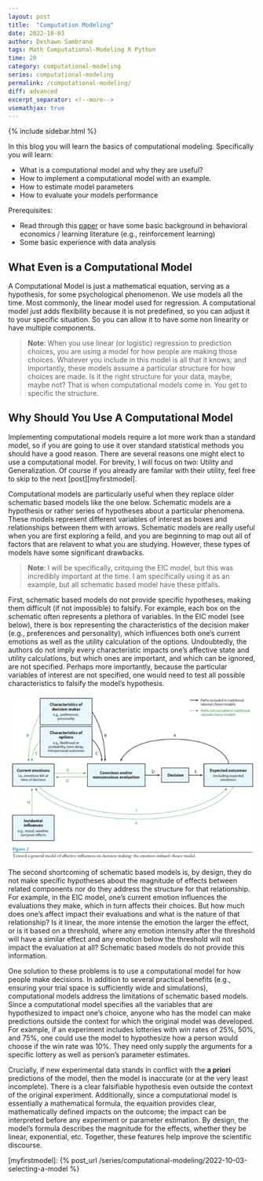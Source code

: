 ```yaml
---
layout: post
title:  "Computation Modeling"
date: 2022-10-03
author: Deshawn Sambrano
tags: Math Computational-Modeling R Python
time: 20
category: computational-modeling
series: computational-modeling
permalink: /computational-modeling/
diff: advanced
excerpt_separator: <!--more-->
usemathjax: true
---
```


{% include sidebar.html %}

<section class="takeaways series">

In this blog you will learn the basics of computational modeling. Specifically you will learn:
- What is a computational model and why they are useful?
- How to implement a computational model with an example.
- How to estimate model parameters
- How to evaluate your models performance

Prerequisites:
- Read through this [paper][holt] or have some basic background in behavioral economics / learning literature (e.g., reinforcement learning)
- Some basic experience with data analysis

</section>

## What Even is a Computational Model
<!-- excerpt-start -->


A Computational Model is just a mathematical equation, serving as a hypothesis, for some psychological phenomenon.
We use models all the time.
Most commonly, the linear model used for regression.
A computational model just adds flexibility because it is not predefined, so you can adjust it to your specific situation.
So you can allow it to have some non linearity or have multiple components.
>**Note**: When you use linear (or logistic) regression to prediction choices, you are using a model for how people are making those choices. Whatever you include in this model is all that it knows; and importantly, these models assume a particular structure for how choices are made. Is it the right structure for your data, maybe, maybe not? That is when computational models come in. You get to specific the structure.

## Why Should You Use A Computational Model

Implementing computational models require a lot more work than a standard model, so if you are going to use it over standard statistical methods you should have a good reason.
There are several reasons one might elect to use a computational model.
For brevity, I will focus on two: Utility and Generalization.
Of course if you already are familar with their utility, feel free to skip to the next [post][myfirstmodel].

Computational models are particularly useful when they replace older schematic based models like the one below.
Schematic models are a hypothesis or rather series of hypotheses about a particular phenomena.
These models represent different variables of interest as boxes and relationships between them with arrows.
Schematic models are really useful when you are first exploring a feild, and you are beginning to map out all of factors that are relavent to what you are studying.
However, these types of models have some significant drawbacks.
> **Note**: I will be specifically, critquing the EIC model, but this was incredibly important at the time. I am specifically using it as an example, but all schematic based model have these pitfalls.

First, schematic based models do not provide specific hypotheses, making them difficult (if not impossible) to falsify.
For example, each box on the schematic often represents a plethora of variables.
In the EIC model (see below), there is box representing the characteristics of the decision maker (e.g., preferences and personality), which influences both one’s current emotions as well as the utility calculation of the options.
Undoubtedly, the authors do not imply every characteristic impacts one’s affective state and utility calculations, but which ones are important, and which can be ignored, are not specified.
Perhaps more importantly, because the particular variables of interest are not specified, one would need to test all possible characteristics to falsify the model’s hypothesis.

![EIC an Example Schematic Based Model][schematic]


The second shortcoming of schematic based models is, by design, they do not make specific hypotheses about the magnitude of effects between related components nor do they address the structure for that relationship.
For example, in the EIC model, one’s current emotion influences the evaluations they make, which in turn affects their choices.
But how much does one’s affect impact their evaluations and what is the nature of that relationship?
Is it linear, the more intense the emotion the larger the effect, or is it based on a threshold, where any emotion intensity after the threshold will have a similar effect and any emotion below the threshold will not impact the evaluation at all?
Schematic based models do not provide this information.

One solution to these problems is to use a computational model for how people make decisions.
In addition to several practical benefits (e.g., ensuring your trial space is sufficiently wide and simulations), computational models address the limitations of schematic based models.
Since a computational model specifies all the variables that are hypothesized to impact one’s choice, anyone who has the model can make predictions outside the context for which the original model was developed.
For example, if an experiment includes lotteries with win rates of 25%, 50%, and 75%, one could use the model to hypothesize how a person would choose if the win rate was 10%.
They need only supply the arguments for a specific lottery as well as person’s parameter estimates.

Crucially, if new experimental data stands in conflict with the **a priori** predictions of the model, then the model is inaccurate (or at the very least incomplete).
There is a clear falsifiable hypothesis even outside the context of the original experiment.
Additionally, since a computational model is essentially a mathematical formula, the equaition provides clear, mathematically defined impacts on the outcome; the impact can be interpreted before any experiment or parameter estimation.
By design, the model’s formula describes the magnitude for the effects, whether they be linear, exponential, etc.
Together, these features help improve the scientific discourse.



[holt]: /assets/papers/Holt2002_RiskAversionIncentives_enhanced_opt.pdf "Holt & Laury 2002"
[img]: /assets/imgs/cd.png
[schematic]: /assets/imgs/schematic_model.png "EIC an Example Schematic Based Model"
[myfirstmodel]: {% post_url /series/computational-modeling/2022-10-03-selecting-a-model %}
